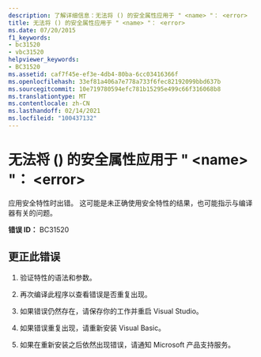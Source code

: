 ```yaml
---
description: 了解详细信息：无法将 () 的安全属性应用于 " <name> "： <error>
title: 无法将 () 的安全属性应用于 " <name> "： <error>
ms.date: 07/20/2015
f1_keywords:
- bc31520
- vbc31520
helpviewer_keywords:
- BC31520
ms.assetid: caf7f45e-ef3e-4db4-80ba-6cc03416366f
ms.openlocfilehash: 33ef81a406a7e778a733f6fec82192099bbd637b
ms.sourcegitcommit: 10e719780594efc781b15295e499c66f316068b8
ms.translationtype: MT
ms.contentlocale: zh-CN
ms.lasthandoff: 02/14/2021
ms.locfileid: "100437132"
---
```

# <a name="unable-to-apply-security-attributes-to-name-error"></a>无法将 () 的安全属性应用于 " \<name> "： \<error>

应用安全特性时出错。 这可能是未正确使用安全特性的结果，也可能指示与编译器有关的问题。  
  
 **错误 ID：** BC31520  
  
## <a name="to-correct-this-error"></a>更正此错误  
  
1. 验证特性的语法和参数。  
  
2. 再次编译此程序以查看错误是否重复出现。  
  
3. 如果错误仍然存在，请保存你的工作并重启 Visual Studio。  
  
4. 如果错误重复出现，请重新安装 Visual Basic。  
  
5. 如果在重新安装之后依然出现错误，请通知 Microsoft 产品支持服务。  
